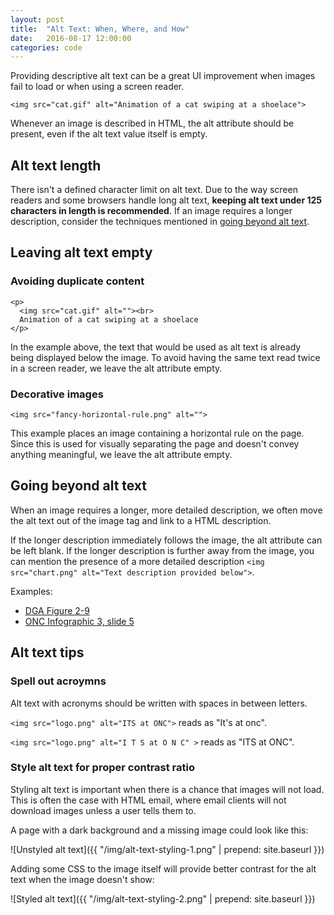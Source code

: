 ```yaml
---
layout: post
title:  "Alt Text: When, Where, and How"
date:   2016-08-17 12:00:00
categories: code
---
```


Providing descriptive alt text can be a great UI improvement when images fail to load or when using a screen reader.

    <img src="cat.gif" alt="Animation of a cat swiping at a shoelace">

Whenever an image is described in HTML, the alt attribute should be present, even if the alt text value itself is empty.

## Alt text length

There isn't a defined character limit on alt text. Due to the way screen readers and some browsers handle long alt text, **keeping alt text under 125 characters in length is recommended**. If an image requires a longer description, consider the techniques mentioned in [going beyond alt text](#going-beyond-alt-text).

## Leaving alt text empty

### Avoiding duplicate content

    <p>
      <img src="cat.gif" alt=""><br>
      Animation of a cat swiping at a shoelace
    </p>

In the example above, the text that would be used as alt text is already being displayed below the image. To avoid having the same text read twice in a screen reader, we leave the alt attribute empty.

### Decorative images

    <img src="fancy-horizontal-rule.png" alt="">

This example places an image containing a horizontal rule on the page. Since this is used for visually separating the page and doesn't convey anything meaningful, we leave the alt attribute empty.

## Going beyond alt text

When an image requires a longer, more detailed description, we often move the alt text out of the image tag and link to a HTML description.

If the longer description immediately follows the image, the alt attribute can be left blank. If the longer description is further away from the image, you can mention the presence of a more detailed description ```<img src="chart.png" alt="Text description provided below">```.

Examples:

 - [DGA Figure 2-9](https://health.gov/dietaryguidelines/2015/guidelines/chapter-2/a-closer-look-at-current-intakes-and-recommended-shifts/#figure-2-9)
 - [ONC Infographic 3, slide 5](https://communicatehealth.github.io/onc-playbook/infographic-3/)


## Alt text tips

### Spell out acroymns

Alt text with acronyms should be written with spaces in between letters.

```<img src="logo.png" alt="ITS at ONC">``` reads as "It's at onc".

```<img src="logo.png" alt="I T S at O N C" >``` reads as "ITS at ONC".

### Style alt text for proper contrast ratio

Styling alt text is important when there is a chance that images will not load. This is often the case with HTML email, where email clients will not download images unless a user tells them to.

A page with a dark background and a missing image could look like this:

![Unstyled alt text]({{ "/img/alt-text-styling-1.png" | prepend: site.baseurl }})

Adding some CSS to the image itself will provide better contrast for the alt text when the image doesn't show:

![Styled alt text]({{ "/img/alt-text-styling-2.png" | prepend: site.baseurl }})
